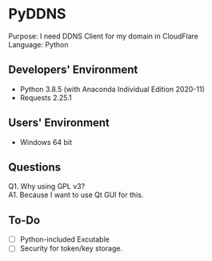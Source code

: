 # PyDDNS
Purpose: I need DDNS Client for my domain in CloudFlare\
Language: Python
## Developers' Environment
- Python 3.8.5 (with Anaconda Individual Edition 2020-11)
- Requests 2.25.1
## Users' Environment
- Windows 64 bit
## Questions
Q1. Why using GPL v3?\
A1. Because I want to use Qt GUI for this.
## To-Do
- [ ] Python-included Excutable
- [ ] Security for token/key storage.
